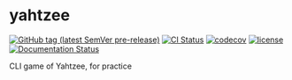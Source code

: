 # yahtzee

[![GitHub tag (latest SemVer pre-release)](https://img.shields.io/github/v/tag/augustopher/yahtzee?include_prereleases&sort=semver)](https://github.com/augustopher/yahtzee/releases)
[![CI Status](https://github.com/augustopher/yahtzee/actions/workflows/ci.yml/badge.svg)](https://github.com/augustopher/yahtzee/actions)
[![codecov](https://codecov.io/gh/augustopher/yahtzee/branch/main/graph/badge.svg?token=0E2IPIOE0C)](https://codecov.io/gh/augustopher/yahtzee)
[![license](https://img.shields.io/github/license/augustopher/yahtzee?color=blue)](https://github.com/augustopher/yahtzee/blob/main/LICENSE)
[![Documentation Status](https://readthedocs.org/projects/yahtzee/badge/?version=latest)](https://yahtzee.readthedocs.io/en/latest/?badge=latest)

CLI game of Yahtzee, for practice
